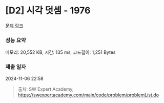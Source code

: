 # [D2] 시각 덧셈 - 1976 

[문제 링크](https://swexpertacademy.com/main/code/problem/problemDetail.do?contestProbId=AV5PttaaAZIDFAUq) 

### 성능 요약

메모리: 20,552 KB, 시간: 135 ms, 코드길이: 1,251 Bytes

### 제출 일자

2024-11-06 22:58



> 출처: SW Expert Academy, https://swexpertacademy.com/main/code/problem/problemList.do